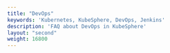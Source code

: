 ```yaml
---
title: "DevOps"
keywords: 'Kubernetes, KubeSphere, DevOps, Jenkins'
description: 'FAQ about DevOps in KubeSphere'
layout: "second"
weight: 16800
---
```

